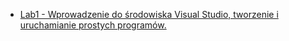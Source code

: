 - [Lab1 - Wprowadzenie do środowiska Visual Studio, tworzenie i uruchamianie prostych programów.](instructions/lab1-2025.md)
